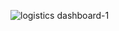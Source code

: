 ![logistics dashboard-1](https://github.com/Rajesh9360/Supply-Chain-logistics/assets/162157146/db7b9a17-e18f-40e7-9aa5-e9aaca9f4773)
